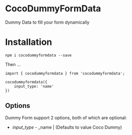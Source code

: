 # CocoDummyFormData
Dummy Data to fill your form dynamically

# Installation
 `npm i cocodummyformdata --save` 

Then ...

```
import { cocodummyformdata } from 'cocodummyformdata';

cocodummyformdata({
    input_type: 'name'
})
```


## Options

Dummy Form support 2 options, both of which are optional:

* *input_type* - _name | (Defaults to value Coco Dummy)